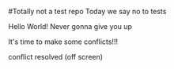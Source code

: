 #Totally not a test repo
Today we say no to tests

Hello World!
Never gonna give you up

It's time to make some conflicts!!!

conflict resolved (off screen)
